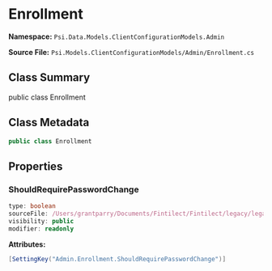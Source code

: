 # Enrollment

**Namespace:** `Psi.Data.Models.ClientConfigurationModels.Admin`

**Source File:** `Psi.Models.ClientConfigurationModels/Admin/Enrollment.cs`

## Class Summary

public class Enrollment

## Class Metadata

```typescript
public class Enrollment
```

## Properties

### ShouldRequirePasswordChange

```typescript
type: boolean
sourceFile: /Users/grantparry/Documents/Fintilect/Fintilect/legacy/legacy-apis/Psi.Models.ClientConfigurationModels/Admin/Enrollment.cs
visibility: public
modifier: readonly
```

**Attributes:**
```csharp
[SettingKey("Admin.Enrollment.ShouldRequirePasswordChange")]
```

